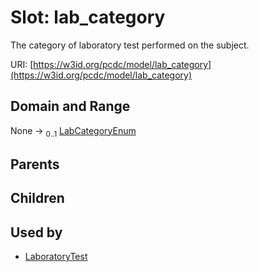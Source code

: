 
# Slot: lab_category


The category of laboratory test performed on the subject.

URI: [https://w3id.org/pcdc/model/lab_category](https://w3id.org/pcdc/model/lab_category)


## Domain and Range

None &#8594;  <sub>0..1</sub> [LabCategoryEnum](LabCategoryEnum.md)

## Parents


## Children


## Used by

 * [LaboratoryTest](LaboratoryTest.md)
